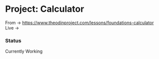 # Project: Calculator
From -> https://www.theodinproject.com/lessons/foundations-calculator
Live ->
### Status
Currently Working